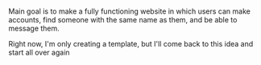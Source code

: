 #

Main goal is to make a fully functioning website in which users can make accounts,
find someone with the same name as them, and be able to message them.

Right now, I'm only creating a template, but I'll come back to this idea and start all over again
